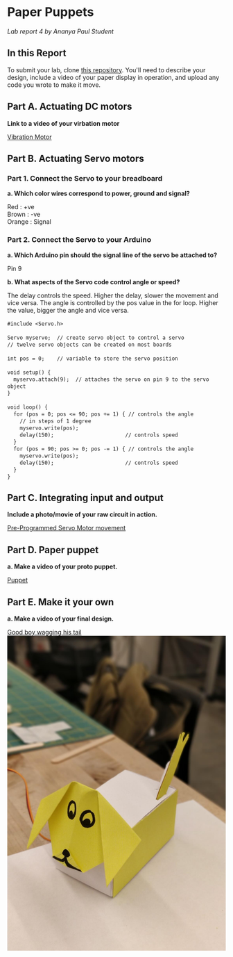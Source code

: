 # Paper Puppets

*Lab report 4 by Ananya Paul Student*

## In this Report

To submit your lab, clone [this repository](https://github.com/FAR-Lab/IDD-Fa18-Lab4). You'll need to describe your design, include a video of your paper display in operation, and upload any code you wrote to make it move.

## Part A. Actuating DC motors

**Link to a video of your virbation motor**

[Vibration Motor](https://youtu.be/5hCh_DmNyKA)

## Part B. Actuating Servo motors

### Part 1. Connect the Servo to your breadboard

**a. Which color wires correspond to power, ground and signal?**

Red : +ve
<br/>
Brown : -ve
<br/>
Orange : Signal

### Part 2. Connect the Servo to your Arduino

**a. Which Arduino pin should the signal line of the servo be attached to?**

Pin 9

**b. What aspects of the Servo code control angle or speed?**

The delay controls the speed. Higher the delay, slower the movement and vice versa. 
The angle is controlled by the pos value in the for loop. Higher the value, bigger the angle and vice versa.

```
#include <Servo.h>

Servo myservo;  // create servo object to control a servo
// twelve servo objects can be created on most boards

int pos = 0;    // variable to store the servo position

void setup() {
  myservo.attach(9);  // attaches the servo on pin 9 to the servo object
}

void loop() {
  for (pos = 0; pos <= 90; pos += 1) { // controls the angle
    // in steps of 1 degree
    myservo.write(pos);             
    delay(150);                       // controls speed
  }
  for (pos = 90; pos >= 0; pos -= 1) { // controls the angle
    myservo.write(pos);              
    delay(150);                       // controls speed
  }
}

```

## Part C. Integrating input and output

**Include a photo/movie of your raw circuit in action.**

[Pre-Programmed Servo Motor movement](https://youtu.be/-2SqL0_NraI)

## Part D. Paper puppet

**a. Make a video of your proto puppet.**

[Puppet](https://youtu.be/EooTCklrrcs)

## Part E. Make it your own

**a. Make a video of your final design.**

[Good boy wagging his tail](https://youtu.be/5jhqTsDqOSM)
![Good boy](./doggo.jpeg)
 
